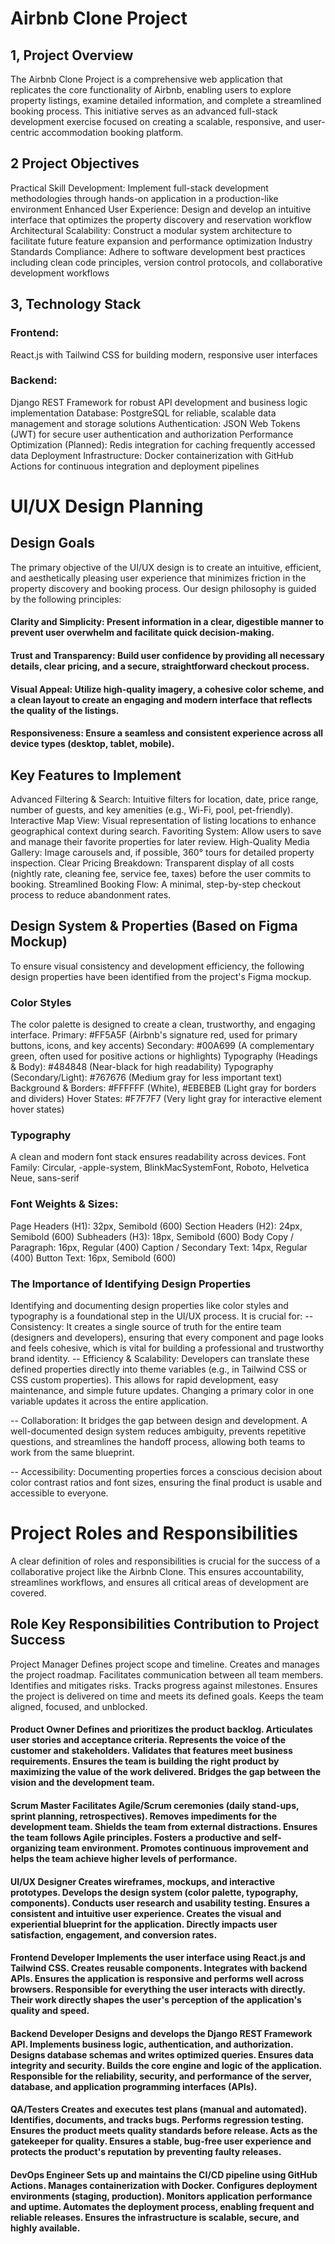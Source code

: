 # Airbnb Clone Project
## 1, Project Overview
The Airbnb Clone Project is a comprehensive web application that replicates the core functionality of Airbnb, enabling users to explore property listings, examine detailed information, and complete a streamlined booking process. This initiative serves as an advanced full-stack development exercise focused on creating a scalable, responsive, and user-centric accommodation booking platform.

## 2 Project Objectives
Practical Skill Development: Implement full-stack development methodologies through hands-on application in a production-like environment
Enhanced User Experience: Design and develop an intuitive interface that optimizes the property discovery and reservation workflow
Architectural Scalability: Construct a modular system architecture to facilitate future feature expansion and performance optimization
Industry Standards Compliance: Adhere to software development best practices including clean code principles, version control protocols, and collaborative development workflows

## 3, Technology Stack
### Frontend: 
React.js with Tailwind CSS for building modern, responsive user interfaces

### Backend: 
Django REST Framework for robust API development and business logic implementation
Database: PostgreSQL for reliable, scalable data management and storage solutions
Authentication: JSON Web Tokens (JWT) for secure user authentication and authorization
Performance Optimization (Planned): Redis integration for caching frequently accessed data  Deployment Infrastructure: Docker containerization with GitHub Actions for continuous integration and deployment pipelines

# UI/UX Design Planning
## Design Goals
The primary objective of the UI/UX design is to create an intuitive, efficient, and aesthetically pleasing user experience that minimizes friction in the property discovery and booking process. Our design philosophy is guided by the following principles:
#### Clarity and Simplicity: Present information in a clear, digestible manner to prevent user overwhelm and facilitate quick decision-making.
#### Trust and Transparency: Build user confidence by providing all necessary details, clear pricing, and a secure, straightforward checkout process.
#### Visual Appeal: Utilize high-quality imagery, a cohesive color scheme, and a clean layout to create an engaging and modern interface that reflects the quality of the listings.
#### Responsiveness: Ensure a seamless and consistent experience across all device types (desktop, tablet, mobile).

## Key Features to Implement
Advanced Filtering & Search: Intuitive filters for location, date, price range, number of guests, and key amenities (e.g., Wi-Fi, pool, pet-friendly).
Interactive Map View: Visual representation of listing locations to enhance geographical context during search.
Favoriting System: Allow users to save and manage their favorite properties for later review.
High-Quality Media Gallery: Image carousels and, if possible, 360° tours for detailed property inspection.
Clear Pricing Breakdown: Transparent display of all costs (nightly rate, cleaning fee, service fee, taxes) before the user commits to booking.
Streamlined Booking Flow: A minimal, step-by-step checkout process to reduce abandonment rates.


## Design System & Properties (Based on Figma Mockup)
To ensure visual consistency and development efficiency, the following design properties have been identified from the project's Figma mockup.

### Color Styles
The color palette is designed to create a clean, trustworthy, and engaging interface.
Primary: #FF5A5F (Airbnb's signature red, used for primary buttons, icons, and key accents)
Secondary: #00A699 (A complementary green, often used for positive actions or highlights)
Typography (Headings & Body): #484848 (Near-black for high readability)
Typography (Secondary/Light): #767676 (Medium gray for less important text)
Background & Borders: #FFFFFF (White), #EBEBEB (Light gray for borders and dividers)
Hover States: #F7F7F7 (Very light gray for interactive element hover states)

### Typography
A clean and modern font stack ensures readability across devices.
Font Family: Circular, -apple-system, BlinkMacSystemFont, Roboto, Helvetica Neue, sans-serif

### Font Weights & Sizes:
Page Headers (H1): 32px, Semibold (600)
Section Headers (H2): 24px, Semibold (600)
Subheaders (H3): 18px, Semibold (600)
Body Copy / Paragraph: 16px, Regular (400)
Caption / Secondary Text: 14px, Regular (400)
Button Text: 16px, Semibold (600)

### The Importance of Identifying Design Properties
Identifying and documenting design properties like color styles and typography is a foundational step in the UI/UX process. It is crucial for:
-- Consistency: It creates a single source of truth for the entire team (designers and developers), ensuring that every component and page looks and feels cohesive, which is vital for building a professional and trustworthy brand identity.
-- Efficiency & Scalability: Developers can translate these defined properties directly into theme variables (e.g., in Tailwind CSS or CSS custom properties). This allows for rapid development, easy maintenance, and simple future updates. Changing a primary color in one variable updates it across the entire application.

-- Collaboration: It bridges the gap between design and development. A well-documented design system reduces ambiguity, prevents repetitive questions, and streamlines the handoff process, allowing both teams to work from the same blueprint.

-- Accessibility: Documenting properties forces a conscious decision about color contrast ratios and font sizes, ensuring the final product is usable and accessible to everyone.



# Project Roles and Responsibilities
A clear definition of roles and responsibilities is crucial for the success of a collaborative project like the Airbnb Clone. This ensures accountability, streamlines workflows, and ensures all critical areas of development are covered.

## Role	Key Responsibilities	Contribution to Project Success
Project Manager	Defines project scope and timeline. Creates and manages the project roadmap. Facilitates communication between all team members. Identifies and mitigates risks. Tracks progress against milestones.	Ensures the project is delivered on time and meets its defined goals. Keeps the team aligned, focused, and unblocked.
#### Product Owner	Defines and prioritizes the product backlog. Articulates user stories and acceptance criteria. Represents the voice of the customer and stakeholders. Validates that features meet business requirements.	Ensures the team is building the right product by maximizing the value of the work delivered. Bridges the gap between the vision and the development team.

#### Scrum Master	Facilitates Agile/Scrum ceremonies (daily stand-ups, sprint planning, retrospectives). Removes impediments for the development team. Shields the team from external distractions. Ensures the team follows Agile principles.	Fosters a productive and self-organizing team environment. Promotes continuous improvement and helps the team achieve higher levels of performance.

#### UI/UX Designer	Creates wireframes, mockups, and interactive prototypes. Develops the design system (color palette, typography, components). Conducts user research and usability testing. Ensures a consistent and intuitive user experience.	Creates the visual and experiential blueprint for the application. Directly impacts user satisfaction, engagement, and conversion rates.

#### Frontend Developer	Implements the user interface using React.js and Tailwind CSS. Creates reusable components. Integrates with backend APIs. Ensures the application is responsive and performs well across browsers.	Responsible for everything the user interacts with directly. Their work directly shapes the user's perception of the application's quality and speed.

#### Backend Developer	Designs and develops the Django REST Framework API. Implements business logic, authentication, and authorization. Designs database schemas and writes optimized queries. Ensures data integrity and security.	Builds the core engine and logic of the application. Responsible for the reliability, security, and performance of the server, database, and application programming interfaces (APIs).

#### QA/Testers	Creates and executes test plans (manual and automated). Identifies, documents, and tracks bugs. Performs regression testing. Ensures the product meets quality standards before release.	Acts as the gatekeeper for quality. Ensures a stable, bug-free user experience and protects the product's reputation by preventing faulty releases.

#### DevOps Engineer	Sets up and maintains the CI/CD pipeline using GitHub Actions. Manages containerization with Docker. Configures deployment environments (staging, production). Monitors application performance and uptime.	Automates the deployment process, enabling frequent and reliable releases. Ensures the infrastructure is scalable, secure, and highly available.

